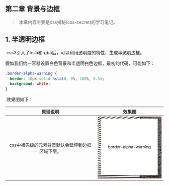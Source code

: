 ## 第二章 背景与边框

> ​	本章内容主要是css揭秘(css-secret)的学习笔记。

## 1. 半透明边框

​	css3引入了hsla和rgba后，可以利用透明度的特性，生成半透明边框。

​	假如我们给一容器设置白色背景和半透明白色边框，最初的代码，可能如下：

```css
.border-alpha-warning {
  border: 10px solid hsla(0, 0%, 100%, 0.5);
  background: white;
}	
```

​	效果图如下：

|           原理说明            |                   效果图                    |
| :-----------------------: | :--------------------------------------: |
| css中祖先级的元素背景默认会延伸到边框区域下层。 | ![border-alpha-w](../imgs/border-alpha-w.png) |



​	



#  